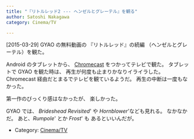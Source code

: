 ```yaml
---
title: "『リトルレッド2 --- ヘンゼルとグレーテル』を観る"
author: Satoshi Nakagawa
category: Cinema/TV

---
```


[2015-03-29]  GYAO の無料動画の
『リトルレッド』の続編
（ヘンゼルとグレーテル）を観た。

 Android のタブレットから、
[Chromecast](http://www.google.com/intl/ja_ALL/chrome/devices/chromecast/?brand=CHMA&utm_souce=google&utm_campaign=ja-ha-apac-jp-bk&utm_medium=cpc&utm_content=standard&utm_term=chromecast) をつかってテレビで観た。
タブレットで GYAO を観た時は、
再生が何度も止まりかなりイライラした。
Chromecast 経由だとまるでテレビを観ているようだ。
再生の中断は一度もなかった。

 第一作のびっくり感はなかったが、
楽しかった。

 GYAO では、
_Brideshead Revisited_' や
_Hornblower_'なども見れる。
なかなかだ。
あと、_Rumpole_' とか _Frost_' も
あるといいんだが。

- Category: [Cinema/TV](categories.html#Cinema/TV)

